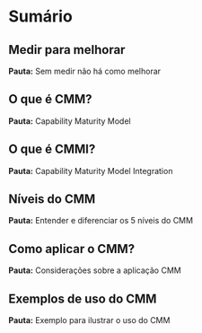 # Sumário

## Medir para melhorar
__Pauta:__ Sem medir não há como melhorar

## O que é CMM?
__Pauta:__ Capability Maturity Model

## O que é CMMI?
__Pauta:__ Capability Maturity Model Integration

## Níveis do CMM
__Pauta:__ Entender e diferenciar os 5 níveis do CMM

## Como aplicar o CMM?
__Pauta:__ Considerações sobre a aplicação CMM

## Exemplos de uso do CMM
__Pauta:__ Exemplo para ilustrar o uso do CMM